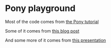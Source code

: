 # Pony playground

Most of the code comes from [the Pony tutorial](https://tutorial.ponylang.org)

Some of it comes from [this blog post](https://bluishcoder.co.nz/2015/11/04/a-quick-look-at-pony.html)

And some more of it comes from [this presentation](https://cdn.rawgit.com/darach/my_little_pony/master/my-little-pony.html#/)

